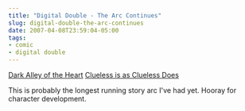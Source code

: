 ```yaml
---
title: "Digital Double - The Arc Continues"
slug: digital-double-the-arc-continues
date: 2007-04-08T23:59:04-05:00
tags:
- comic
- digital double
---
```

[Dark Alley of the Heart](http://digitaldouble.smackjeeves.com/comics/135850/)
[Clueless is as Clueless Does](http://digitaldouble.smackjeeves.com/comics/138907/)

This is probably the longest running story arc I've had yet. Hooray for character development.
